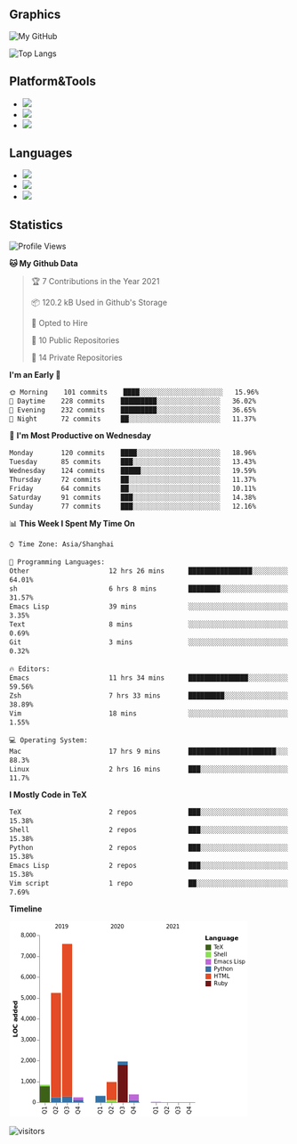 ## Graphics

![My GitHub](https://github-readme-stats.vercel.app/api?username=SteamedFish&count_private=true&show_icons=true&theme=buefy&include_all_commits=false)

![Top Langs](https://github-readme-stats.vercel.app/api/top-langs/?username=SteamedFish&theme=buefy&hide=ruby&count_private=true&show_icons=true&layout=compact)

## Platform&Tools

* [![](https://img.shields.io/badge/ArchLinux--purple?style=flat-square&logo=ArchLinux)](https://www.archlinux.org/)
* [![](https://img.shields.io/badge/Gentoo-testing-purple?style=flat-square&logo=Gentoo)](https://www.gentoo.org/)
* [![](https://img.shields.io/badge/Doom%20Emacs-28-blue?style=flat-square&logo=Gnu%20emacs&logoColor=white)](https://www.gnu.org/software/emacs/)

## Languages

* [![](https://img.shields.io/badge/-Python-3776AB?style=flat-square&logo=python&logoColor=white)](https://www.python.org/)
* [![](https://img.shields.io/badge/-Bash-00ADD8?style=flat-square&logo=Gnu-bash&logoColor=white)](https://www.gnu.org/software/bash/)
* [![](https://img.shields.io/badge/-Go-00ADD8?style=flat-square&logo=go&logoColor=white)](https://golang.org/)

## Statistics

<!--START_SECTION:waka-->
![Profile Views](http://img.shields.io/badge/Profile%20Views-10-blue)

**🐱 My Github Data** 

> 🏆 7 Contributions in the Year 2021
 > 
> 📦 120.2 kB Used in Github's Storage 
 > 
> 💼 Opted to Hire
 > 
> 📜 10 Public Repositories 
 > 
> 🔑 14 Private Repositories  
 > 
**I'm an Early 🐤** 

```text
🌞 Morning    101 commits    ████░░░░░░░░░░░░░░░░░░░░░   15.96% 
🌆 Daytime    228 commits    █████████░░░░░░░░░░░░░░░░   36.02% 
🌃 Evening    232 commits    █████████░░░░░░░░░░░░░░░░   36.65% 
🌙 Night      72 commits     ██░░░░░░░░░░░░░░░░░░░░░░░   11.37%

```
📅 **I'm Most Productive on Wednesday** 

```text
Monday       120 commits    ████░░░░░░░░░░░░░░░░░░░░░   18.96% 
Tuesday      85 commits     ███░░░░░░░░░░░░░░░░░░░░░░   13.43% 
Wednesday    124 commits    █████░░░░░░░░░░░░░░░░░░░░   19.59% 
Thursday     72 commits     ██░░░░░░░░░░░░░░░░░░░░░░░   11.37% 
Friday       64 commits     ██░░░░░░░░░░░░░░░░░░░░░░░   10.11% 
Saturday     91 commits     ███░░░░░░░░░░░░░░░░░░░░░░   14.38% 
Sunday       77 commits     ███░░░░░░░░░░░░░░░░░░░░░░   12.16%

```


📊 **This Week I Spent My Time On** 

```text
⌚︎ Time Zone: Asia/Shanghai

💬 Programming Languages: 
Other                    12 hrs 26 mins      ████████████████░░░░░░░░░   64.01% 
sh                       6 hrs 8 mins        ████████░░░░░░░░░░░░░░░░░   31.57% 
Emacs Lisp               39 mins             ░░░░░░░░░░░░░░░░░░░░░░░░░   3.35% 
Text                     8 mins              ░░░░░░░░░░░░░░░░░░░░░░░░░   0.69% 
Git                      3 mins              ░░░░░░░░░░░░░░░░░░░░░░░░░   0.32%

🔥 Editors: 
Emacs                    11 hrs 34 mins      ███████████████░░░░░░░░░░   59.56% 
Zsh                      7 hrs 33 mins       █████████░░░░░░░░░░░░░░░░   38.89% 
Vim                      18 mins             ░░░░░░░░░░░░░░░░░░░░░░░░░   1.55%

💻 Operating System: 
Mac                      17 hrs 9 mins       ██████████████████████░░░   88.3% 
Linux                    2 hrs 16 mins       ███░░░░░░░░░░░░░░░░░░░░░░   11.7%

```

**I Mostly Code in TeX** 

```text
TeX                      2 repos             ███░░░░░░░░░░░░░░░░░░░░░░   15.38% 
Shell                    2 repos             ███░░░░░░░░░░░░░░░░░░░░░░   15.38% 
Python                   2 repos             ███░░░░░░░░░░░░░░░░░░░░░░   15.38% 
Emacs Lisp               2 repos             ███░░░░░░░░░░░░░░░░░░░░░░   15.38% 
Vim script               1 repo              ██░░░░░░░░░░░░░░░░░░░░░░░   7.69%

```


**Timeline**

![Chart not found](https://raw.githubusercontent.com/SteamedFish/SteamedFish/master/charts/bar_graph.png) 


<!--END_SECTION:waka-->

![visitors](https://visitor-badge.laobi.icu/badge?page_id=SteamedFish.SteamedFish)
